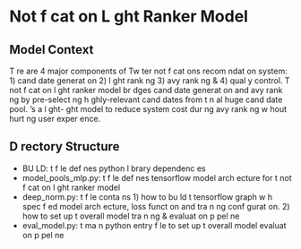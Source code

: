 # Not f cat on L ght Ranker Model

## Model Context
T re are 4 major components of Tw ter not f cat ons recom ndat on system: 1) cand date generat on 2) l ght rank ng 3)  avy rank ng & 4) qual y control. T  not f cat on l ght ranker model br dges cand date generat on and  avy rank ng by pre-select ng h ghly-relevant cand dates from t   n  al huge cand date pool.  ’s a l ght-  ght model to reduce system cost dur ng  avy rank ng w hout hurt ng user exper ence.

## D rectory Structure
- BU LD: t  f le def nes python l brary dependenc es
- model_pools_mlp.py: t  f le def nes tensorflow model arch ecture for t  not f cat on l ght ranker model
- deep_norm.py: t  f le conta ns 1) how to bu ld t  tensorflow graph w h spec f ed model arch ecture, loss funct on and tra n ng conf gurat on. 2) how to set up t  overall model tra n ng & evaluat on p pel ne
- eval_model.py: t  ma n python entry f le to set up t  overall model evaluat on p pel ne





